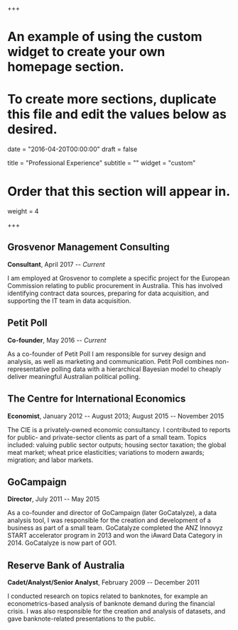 +++
# An example of using the custom widget to create your own homepage section.
# To create more sections, duplicate this file and edit the values below as desired.

date = "2016-04-20T00:00:00"
draft = false

title = "Professional Experience"
subtitle = ""
widget = "custom"

# Order that this section will appear in.
weight = 4

+++

## Grosvenor Management Consulting

**Consultant**,   April 2017 -- *Current*

I am employed at Grosvenor to complete a specific project for the European Commission relating to public procurement in Australia. This has involved identifying contract data sources, preparing for data acquisition, and supporting the IT team in data acquisition.


## Petit Poll

**Co-founder**, May 2016 -- *Current*

As a co-founder of Petit Poll I am responsible for survey design and analysis, as well as marketing and communication. Petit Poll combines non-representative polling data with a hierarchical Bayesian model to cheaply deliver meaningful Australian political polling.


## The Centre for International Economics
**Economist**, January 2012 -- August 2013; August 2015 -- November 2015

The CIE is a privately-owned economic consultancy. I contributed to reports for public- and private-sector clients as part of a small team. Topics included: valuing public sector outputs; housing sector taxation; the global meat market; wheat price elasticities; variations to modern awards; migration; and labor markets.


## GoCampaign
**Director**, July 2011 -- May 2015

As a co-founder and director of GoCampaign (later GoCatalyze), a data analysis tool, I was responsible for the creation and development of a business as part of a small team. GoCatalyze completed the ANZ Innovyz START accelerator program in 2013 and won the iAward Data Category in 2014. GoCatalyze is now part of GO1.


## Reserve Bank of Australia
**Cadet/Analyst/Senior Analyst**, February 2009 -- December 2011

I conducted research on topics related to banknotes, for example an econometrics-based analysis of banknote demand during the financial crisis. I was also responsible for the creation and analysis of datasets, and gave banknote-related presentations to the public.